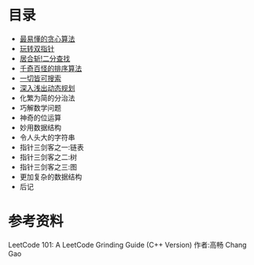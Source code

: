 # 目录

* [最易懂的贪心算法](贪心.md)
* [玩转双指针](双指针.md)
* [居合斩!二分查找](二分.md)
* [千奇百怪的排序算法](排序.md)
* [一切皆可搜索](搜索.md)
* [深入浅出动态规划](动态规划.md)
* 化繁为简的分治法
* 巧解数学问题
* 神奇的位运算
* 妙用数据结构
* 令人头大的字符串
* 指针三剑客之一:链表
* 指针三剑客之二:树
* 指针三剑客之三:图
* 更加复杂的数据结构
* 后记

# 参考资料

LeetCode 101: A LeetCode Grinding Guide (C++ Version) 作者:高畅 Chang Gao